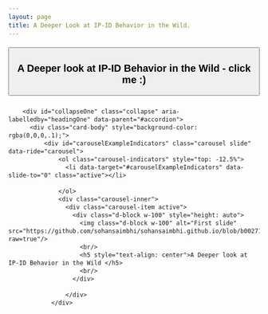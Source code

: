 ```yaml
---
layout: page
title: A Deeper Look at IP-ID Behavior in the Wild.
---
```

<div id="accordion">
      <div class="card">
        <div class="card-header" id="headingOne">
          <h5 class="mb-0">
            <button class="btn btn-link" data-toggle="collapse" data-target="#collapseOne" aria-expanded="true" aria-controls="collapseOne">
              <h2>A Deeper look at IP-ID Behavior in the Wild - click me :)</h2>
            </button>
          </h5>
        </div>
    
        <div id="collapseOne" class="collapse" aria-labelledby="headingOne" data-parent="#accordion">
          <div class="card-body" style="background-color: rgba(0,0,0,.1);">
              <div id="carouselExampleIndicators" class="carousel slide" data-ride="carousel">
                  <ol class="carousel-indicators" style="top: -12.5%">
                    <li data-target="#carouselExampleIndicators" data-slide-to="0" class="active"></li>
            
                  </ol>
                  <div class="carousel-inner">
                    <div class="carousel-item active">
                      <div class="d-block w-100" style="height: auto">
                        <img class="d-block w-100" alt="First slide" src="https://github.com/sohansaimbhi/sohansaimbhi.github.io/blob/b0027150f6c4647dfcf24c39d7d570274dad6395/assets/img/ip1.png?raw=true"/>
                        <br/>
                        <h5 style="text-align: center">A Deeper look at IP-ID Behavior in the Wild </h5>
                        <br/>
                      </div>
                          
                    </div>
                </div>
                      
                    
                  
